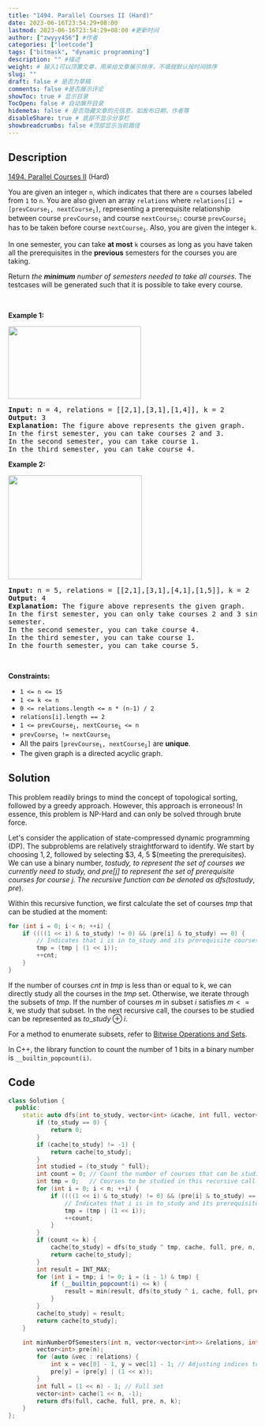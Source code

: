 ```yaml
---
title: "1494. Parallel Courses II (Hard)"
date: 2023-06-16T23:54:29+08:00
lastmod: 2023-06-16T23:54:29+08:00 #更新时间
author: ["zwyyy456"] #作者
categories: ["leetcode"]
tags: ["bitmask", "dynamic programming"]
description: "" #描述
weight: # 输入1可以顶置文章，用来给文章展示排序，不填就默认按时间排序
slug: ""
draft: false # 是否为草稿
comments: false #是否展示评论
showToc: true # 显示目录
TocOpen: false # 自动展开目录
hidemeta: false # 是否隐藏文章的元信息，如发布日期、作者等
disableShare: true # 底部不显示分享栏
showbreadcrumbs: false #顶部显示当前路径
---
```

## Description

[1494. Parallel Courses II][link] (Hard)

[link]: https://leetcode.com/problems/parallel-courses-ii/

<p>You are given an integer <code>n</code>, which indicates that there are <code>n</code> courses
labeled from <code>1</code> to <code>n</code>. You are also given an array <code>relations</code>
where <code>relations[i] = [prevCourse<sub>i</sub>, nextCourse<sub>i</sub>]</code>, representing a
prerequisite relationship between course <code>prevCourse<sub>i</sub></code> and course
<code>nextCourse<sub>i</sub></code>: course <code>prevCourse<sub>i</sub></code> has to be taken
before course <code>nextCourse<sub>i</sub></code>. Also, you are given the integer
<code>k</code>.</p>

<p>In one semester, you can take <strong>at most</strong> <code>k</code> courses as long as you have
taken all the prerequisites in the <strong>previous</strong> semesters for the courses you are
taking.</p>

<p>Return <em>the <strong>minimum</strong> number of semesters needed to take all courses</em>. The
testcases will be generated such that it is possible to take every course.</p>

<p>&nbsp;</p>
<p><strong class="example">Example 1:</strong></p>
<img alt="" src="https://assets.leetcode.com/uploads/2020/05/22/leetcode_parallel_courses_1.png"
style="width: 269px; height: 147px;" />
<pre>
<strong>Input:</strong> n = 4, relations = [[2,1],[3,1],[1,4]], k = 2
<strong>Output:</strong> 3
<strong>Explanation:</strong> The figure above represents the given graph.
In the first semester, you can take courses 2 and 3.
In the second semester, you can take course 1.
In the third semester, you can take course 4.
</pre>

<p><strong class="example">Example 2:</strong></p>
<img alt="" src="https://assets.leetcode.com/uploads/2020/05/22/leetcode_parallel_courses_2.png"
style="width: 271px; height: 211px;" />
<pre>
<strong>Input:</strong> n = 5, relations = [[2,1],[3,1],[4,1],[1,5]], k = 2
<strong>Output:</strong> 4
<strong>Explanation:</strong> The figure above represents the given graph.
In the first semester, you can only take courses 2 and 3 since you cannot take more than two per
semester.
In the second semester, you can take course 4.
In the third semester, you can take course 1.
In the fourth semester, you can take course 5.
</pre>

<p>&nbsp;</p>
<p><strong>Constraints:</strong></p>

<ul>
	<li><code>1 &lt;= n &lt;= 15</code></li>
	<li><code>1 &lt;= k &lt;= n</code></li>
	<li><code>0 &lt;= relations.length &lt;= n * (n-1) / 2</code></li>
	<li><code>relations[i].length == 2</code></li>
	<li><code>1 &lt;= prevCourse<sub>i</sub>, nextCourse<sub>i</sub> &lt;= n</code></li>
	<li><code>prevCourse<sub>i</sub> != nextCourse<sub>i</sub></code></li>
	<li>All the pairs <code>[prevCourse<sub>i</sub>, nextCourse<sub>i</sub>]</code> are
<strong>unique</strong>.</li>
	<li>The given graph is a directed acyclic graph.</li>
</ul>

## Solution

This problem readily brings to mind the concept of topological sorting, followed by a greedy approach. However, this approach is erroneous! In essence, this problem is NP-Hard and can only be solved through brute force.

Let's consider the application of state-compressed dynamic programming (DP). The subproblems are relatively straightforward to identify. We start by choosing $1, 2$, followed by selecting $3, 4, 5 $(meeting the prerequisites). We can use a binary number, $to$_$study$, to represent the set of courses we currently need to study, and $pre[j]$ to represent the set of prerequisite courses for course $j$. The recursive function can be denoted as $dfs(to$_$study, pre)$.

Within this recursive function, we first calculate the set of courses $tmp$ that can be studied at the moment:

```cpp
for (int i = 0; i < n; ++i) {
    if ((((1 << i) & to_study) != 0) && (pre[i] & to_study) == 0) {
        // Indicates that i is in to_study and its prerequisite courses have been studied (or it has no prerequisites)
        tmp = (tmp | (1 << i));
        ++cnt;
    }
}
```

If the number of courses $cnt$ in $tmp$ is less than or equal to k, we can directly study all the courses in the $tmp$ set. Otherwise, we iterate through the subsets of $tmp$. If the number of courses $m$ in subset $i$ satisfies $m <= k$, we study that subset. In the next recursive call, the courses to be studied can be represented as $to$_$study \oplus i$.

For a method to enumerate subsets, refer to [Bitwise Operations and Sets](https://blog.zwyyy456.tech/zh/posts/tech/bit_operation/).

In C++, the library function to count the number of $1$ bits in a binary number is `__builtin_popcount(i)`.

## Code

```cpp
class Solution {
  public:
    static auto dfs(int to_study, vector<int> &cache, int full, vector<int> &pre, int n, int k) -> int {
        if (to_study == 0) {
            return 0;
        }
        if (cache[to_study] != -1) {
            return cache[to_study];
        }
        int studied = (to_study ^ full);
        int count = 0; // Count the number of courses that can be studied
        int tmp = 0;   // Courses to be studied in this recursive call
        for (int i = 0; i < n; ++i) {
            if ((((1 << i) & to_study) != 0) && (pre[i] & to_study) == 0) {
                // Indicates that i is in to_study and its prerequisite courses have been studied (or it has no prerequisites)
                tmp = (tmp | (1 << i));
                ++count;
            }
        }
        if (count <= k) {
            cache[to_study] = dfs(to_study ^ tmp, cache, full, pre, n, k) + 1;
            return cache[to_study];
        }
        int result = INT_MAX;
        for (int i = tmp; i != 0; i = (i - 1) & tmp) {
            if (__builtin_popcount(i) <= k) {
                result = min(result, dfs(to_study ^ i, cache, full, pre, n, k) + 1);
            }
        }
        cache[to_study] = result;
        return cache[to_study];
    }

    int minNumberOfSemesters(int n, vector<vector<int>> &relations, int k) {
        vector<int> pre(n);
        for (auto &vec : relations) {
            int x = vec[0] - 1, y = vec[1] - 1; // Adjusting indices to start from 0 to n-1
            pre[y] = (pre[y] | (1 << x));
        }
        int full = (1 << n) - 1; // Full set
        vector<int> cache(1 << n, -1);
        return dfs(full, cache, full, pre, n, k);
    }
};
```
